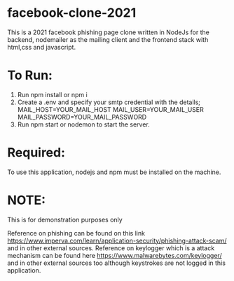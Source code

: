 # facebook-clone-2021

This is a 2021 facebook phishing page clone written in NodeJs for the backend, nodemailer as the mailing client and the frontend stack with html,css and javascript.

# To Run:
  1.  Run npm install or npm i
  2.  Create a .env and specify your smtp credential with the details;
        MAIL_HOST=YOUR_MAIL_HOST
        MAIL_USER=YOUR_MAIL_USER
        MAIL_PASSWORD=YOUR_MAIL_PASSWORD
  3.  Run npm start or nodemon to start the server.


# Required:
To use this application, nodejs and npm must be installed on the machine.

# NOTE:
This is for demonstration purposes only

Reference on phishing can be found on this link https://www.imperva.com/learn/application-security/phishing-attack-scam/ and in other external sources. Reference on keylogger which is a attack mechanism can be found here https://www.malwarebytes.com/keylogger/ and in other external sources too although keystrokes are not logged in this application.
